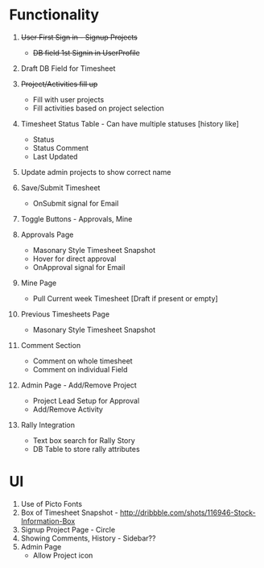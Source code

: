# Functionality
1. ~~User First Sign in - Signup Projects~~
    + ~~DB field 1st Signin in UserProfile~~
2. Draft DB Field for Timesheet
3. ~~Project/Activities fill up~~
    + Fill with user projects
    + Fill activities based on project selection
3. Timesheet Status Table - Can have multiple statuses [history like]
    + Status
    + Status Comment
    + Last Updated
4. Update admin projects to show correct name
4. Save/Submit Timesheet 
    + OnSubmit signal for Email
5. Toggle Buttons - Approvals, Mine
6. Approvals Page
    + Masonary Style Timesheet Snapshot
    + Hover for direct approval
    + OnApproval signal for Email
7. Mine Page
    + Pull Current week Timesheet [Draft if present or empty]
8. Previous Timesheets Page
    + Masonary Style Timesheet Snapshot    
9. Comment Section
    + Comment on whole timesheet
    + Comment on individual Field
10. Admin Page - Add/Remove Project
    + Project Lead Setup for Approval
    + Add/Remove Activity
    
11. Rally Integration
    + Text box search for Rally Story
    + DB Table to store rally attributes

# UI
1. Use of Picto Fonts
2. Box of Timesheet Snapshot - http://dribbble.com/shots/116946-Stock-Information-Box
3. Signup Project Page - Circle
4. Showing Comments, History - Sidebar??    
5. Admin Page
    + Allow Project icon